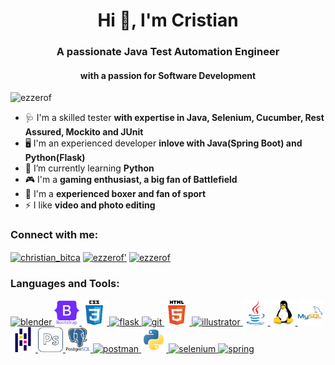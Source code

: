 

<h1 align="center">Hi 👋, I'm Cristian</h1>
<h3 align="center">A passionate Java Test Automation Engineer</h3>
<h4 align="center">with a passion for Software Development</h4>
<!-- <img align="right" alt="Coding" width="330" src="https://cvws.icloud-content.com/B/AWI8p94a9GoQzdFMOwHuvgijHTj1Af0CIwAfADkiQ2P14imfwbbGXdmp/DALL%C2%B7E+2024-01-16+17.20.48+-+A+detailed+image+of+a+hard-working+programmer+coding+in+Java%2C+shown+in+a+realistic+style.+The+scene+is+set+in+a+well-organized+office+space%2C+with+the+.png?o=ArIWrkpAUQ2WIZpGqUBq7JRjgy6kKc7JbNJf0ksXgqQo&v=1&x=3&a=CAogjcEzs645NQVYKQUP88lWTbdS1NMMaSh0U03DI2R2u0ISbxDApPOW0TEYwIHPmNExIgEAUgSjHTj1WgTGXdmpaifjXw7R83luC_L0w8bZaLWVIiUaz2UA5e-MpiRfUiw_HSJZdeLylFByJ7YO9eb7AWTqEqcHrkU4pdEaR_UIYUuPLkEkQS9Gx0uxGhxarQXHYQ&e=1705422078&fl=&r=a4221d9c-f420-4eb6-b3f3-962a549eedf2-1&k=jQcgbED6kvFWN-s9JVt9lA&ckc=com.apple.clouddocs&ckz=com.apple.CloudDocs&p=59&s=GqU4_Jx1gL-nypK_h--9gTHSHXM&cd=i">
 -->
<p align="left"> <img src="https://komarev.com/ghpvc/?username=ezzerof&label=Profile%20views&color=0e75b6&style=flat" alt="ezzerof" /> </p>

- 🩺 I'm a skilled tester **with expertise in Java, Selenium, Cucumber, Rest Assured, Mockito and JUnit**
- 🖥️ I'm an experienced developer **inlove with Java(Spring Boot) and Python(Flask)**
- 🌱 I’m currently learning **Python**
- 🎮 I'm a **gaming enthusiast, a big fan of Battlefield**
- 🏅 I'm a **experienced boxer and fan of sport**
- ⚡ I like **video and photo editing**

<h3 align="left">Connect with me:</h3>
<p align="left">
<a href="https://instagram.com/christian_bitca" target="blank"><img align="center" src="https://raw.githubusercontent.com/rahuldkjain/github-profile-readme-generator/master/src/images/icons/Social/instagram.svg" alt="christian_bitca" height="30" width="40" /></a>
<a href="https://www.hackerrank.com/Ezzerof" target="blank"><img align="center" src="https://raw.githubusercontent.com/rahuldkjain/github-profile-readme-generator/master/src/images/icons/Social/hackerrank.svg" alt="ezzerof'" height="30" width="40" /></a>
<a href="https://www.leetcode.com/ezzerof" target="blank"><img align="center" src="https://raw.githubusercontent.com/rahuldkjain/github-profile-readme-generator/master/src/images/icons/Social/leet-code.svg" alt="ezzerof" height="30" width="40" /></a>
</p>

<h3 align="left">Languages and Tools:</h3>
<p align="left"> <a href="https://www.blender.org/" target="_blank" rel="noreferrer"> <img src="https://download.blender.org/branding/community/blender_community_badge_white.svg" alt="blender" width="40" height="40"/> </a> <a href="https://getbootstrap.com" target="_blank" rel="noreferrer"> <img src="https://raw.githubusercontent.com/devicons/devicon/master/icons/bootstrap/bootstrap-plain-wordmark.svg" alt="bootstrap" width="40" height="40"/> </a> <a href="https://www.w3schools.com/css/" target="_blank" rel="noreferrer"> <img src="https://raw.githubusercontent.com/devicons/devicon/master/icons/css3/css3-original-wordmark.svg" alt="css3" width="40" height="40"/> </a> <a href="https://flask.palletsprojects.com/" target="_blank" rel="noreferrer"> <img src="https://www.vectorlogo.zone/logos/pocoo_flask/pocoo_flask-icon.svg" alt="flask" width="40" height="40"/> </a> <a href="https://git-scm.com/" target="_blank" rel="noreferrer"> <img src="https://www.vectorlogo.zone/logos/git-scm/git-scm-icon.svg" alt="git" width="40" height="40"/> </a> <a href="https://www.w3.org/html/" target="_blank" rel="noreferrer"> <img src="https://raw.githubusercontent.com/devicons/devicon/master/icons/html5/html5-original-wordmark.svg" alt="html5" width="40" height="40"/> </a> <a href="https://www.adobe.com/in/products/illustrator.html" target="_blank" rel="noreferrer"> <img src="https://www.vectorlogo.zone/logos/adobe_illustrator/adobe_illustrator-icon.svg" alt="illustrator" width="40" height="40"/> </a> <a href="https://www.java.com" target="_blank" rel="noreferrer"> <img src="https://raw.githubusercontent.com/devicons/devicon/master/icons/java/java-original.svg" alt="java" width="40" height="40"/> </a> <a href="https://www.linux.org/" target="_blank" rel="noreferrer"> <img src="https://raw.githubusercontent.com/devicons/devicon/master/icons/linux/linux-original.svg" alt="linux" width="40" height="40"/> </a> <a href="https://www.mysql.com/" target="_blank" rel="noreferrer"> <img src="https://raw.githubusercontent.com/devicons/devicon/master/icons/mysql/mysql-original-wordmark.svg" alt="mysql" width="40" height="40"/> </a> <a href="https://pandas.pydata.org/" target="_blank" rel="noreferrer"> <img src="https://raw.githubusercontent.com/devicons/devicon/2ae2a900d2f041da66e950e4d48052658d850630/icons/pandas/pandas-original.svg" alt="pandas" width="40" height="40"/> </a> <a href="https://www.photoshop.com/en" target="_blank" rel="noreferrer"> <img src="https://raw.githubusercontent.com/devicons/devicon/master/icons/photoshop/photoshop-line.svg" alt="photoshop" width="40" height="40"/> </a> <a href="https://www.postgresql.org" target="_blank" rel="noreferrer"> <img src="https://raw.githubusercontent.com/devicons/devicon/master/icons/postgresql/postgresql-original-wordmark.svg" alt="postgresql" width="40" height="40"/> </a> <a href="https://postman.com" target="_blank" rel="noreferrer"> <img src="https://www.vectorlogo.zone/logos/getpostman/getpostman-icon.svg" alt="postman" width="40" height="40"/> </a> <a href="https://www.python.org" target="_blank" rel="noreferrer"> <img src="https://raw.githubusercontent.com/devicons/devicon/master/icons/python/python-original.svg" alt="python" width="40" height="40"/> </a> <a href="https://www.selenium.dev" target="_blank" rel="noreferrer"> <img src="https://raw.githubusercontent.com/detain/svg-logos/780f25886640cef088af994181646db2f6b1a3f8/svg/selenium-logo.svg" alt="selenium" width="40" height="40"/> </a> <a href="https://spring.io/" target="_blank" rel="noreferrer"> <img src="https://www.vectorlogo.zone/logos/springio/springio-icon.svg" alt="spring" width="40" height="40"/> </a> </p>

<p align="center">
    
<!--     <img width="35%" src="https://github-readme-streak-stats.herokuapp.com/?user=ezzerof&theme=dark" alt="ezzerof" /> -->
<!--     <img width="30%" src="https://github-readme-stats.vercel.app/api/top-langs?username=ezzerof&show_icons=true&locale=en&layout=compact" alt="ezzerof" /> -->
<!--     <img width="34%" src="https://github-readme-stats.vercel.app/api?username=ezzerof&show_icons=true&locale=en" alt="ezzerof" /> -->
    
</p>
